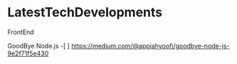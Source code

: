 # LatestTechDevelopments

FrontEnd

GoodBye Node.js  -[ ] https://medium.com/@appiahyoofi/goodbye-node-js-9e2f71f5e430



